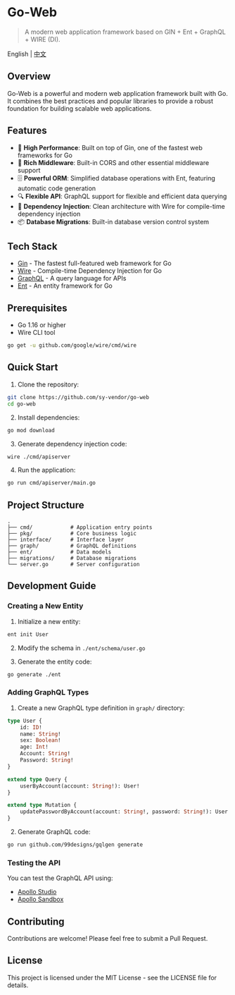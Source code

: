 # Go-Web

> A modern web application framework based on GIN + Ent + GraphQL + WIRE (DI).

English | [中文](README_CN.md)

## Overview

Go-Web is a powerful and modern web application framework built with Go. It combines the best practices and popular libraries to provide a robust foundation for building scalable web applications.

## Features

- 🚀 **High Performance**: Built on top of Gin, one of the fastest web frameworks for Go
- 🔄 **Rich Middleware**: Built-in CORS and other essential middleware support
- 🗄️ **Powerful ORM**: Simplified database operations with Ent, featuring automatic code generation
- 🔍 **Flexible API**: GraphQL support for flexible and efficient data querying
- 🎯 **Dependency Injection**: Clean architecture with Wire for compile-time dependency injection
- 📦 **Database Migrations**: Built-in database version control system

## Tech Stack

- [Gin](https://gin-gonic.com/) - The fastest full-featured web framework for Go
- [Wire](https://github.com/google/wire) - Compile-time Dependency Injection for Go
- [GraphQL](https://github.com/graphql) - A query language for APIs
- [Ent](https://github.com/ent) - An entity framework for Go

## Prerequisites

- Go 1.16 or higher
- Wire CLI tool

```bash
go get -u github.com/google/wire/cmd/wire
```

## Quick Start

1. Clone the repository:
```bash
git clone https://github.com/sy-vendor/go-web
cd go-web
```

2. Install dependencies:
```bash
go mod download
```

3. Generate dependency injection code:
```bash
wire ./cmd/apiserver
```

4. Run the application:
```bash
go run cmd/apiserver/main.go
```

## Project Structure

```
.
├── cmd/            # Application entry points
├── pkg/            # Core business logic
├── interface/      # Interface layer
├── graph/          # GraphQL definitions
├── ent/            # Data models
├── migrations/     # Database migrations
└── server.go       # Server configuration
```

## Development Guide

### Creating a New Entity

1. Initialize a new entity:
```bash
ent init User
```

2. Modify the schema in `./ent/schema/user.go`

3. Generate the entity code:
```bash
go generate ./ent
```

### Adding GraphQL Types

1. Create a new GraphQL type definition in `graph/` directory:

```graphql
type User {
    id: ID!
    name: String!
    sex: Boolean!
    age: Int!
    Account: String!
    Password: String!
}

extend type Query {
    userByAccount(account: String!): User!
}

extend type Mutation {
    updatePasswordByAccount(account: String!, password: String!): User!
}
```

2. Generate GraphQL code:
```bash
go run github.com/99designs/gqlgen generate
```

### Testing the API

You can test the GraphQL API using:
- [Apollo Studio](https://studio.apollographql.com/)
- [Apollo Sandbox](https://studio.apollographql.com/sandbox/explorer)

## Contributing

Contributions are welcome! Please feel free to submit a Pull Request.

## License

This project is licensed under the MIT License - see the LICENSE file for details.
